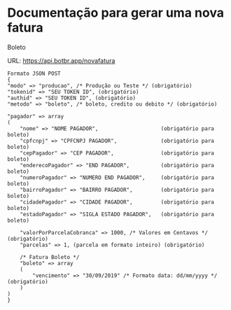 # Documentação para gerar uma nova fatura

Boleto

URL: https://api.botbr.app/novafatura


		
	Formato JSON POST
	{
	"modo" => "producao", /* Produção ou Teste */ (obrigatório)
	"tokenid" => "SEU TOKEN ID", (obrigatório)
	"authid" => "SEU TOKEN ID", (obrigatório)
	"metodo" => "boleto", /* boleto, credito ou debito */ (obrigatório) 

	"pagador" => array
	(
		"nome" => "NOME PAGADOR",                    (obrigatório para boleto)
		"cpfcnpj" => "CPFCNPJ PAGADOR",              (obrigatório para boleto)
		"cepPagador" => "CEP PAGADOR",               (obrigatório para boleto)
		"enderecoPagador" => "END PAGADOR",          (obrigatório para boleto)
		"numeroPagador" => "NUMERO END PAGADOR",     (obrigatório para boleto)
		"bairroPagador" => "BAIRRO PAGADOR",         (obrigatório para boleto)
		"cidadePagador" => "CIDADE PAGADOR",         (obrigatório para boleto)
		"estadoPagador" => "SIGLA ESTADO PAGADOR",   (obrigatório para boleto)

		"valorPorParcelaCobranca" => 1000, /* Valores em Centavos */ (obrigatório)
		"parcelas" => 1, (parcela em formato inteiro) (obrigatório)

		/* Fatura Boleto */
		"boleto" => array
		(
		    "vencimento" => "30/09/2019" /* Formato data: dd/mm/yyyy */ (obrigatório)
		)
	)
	}

